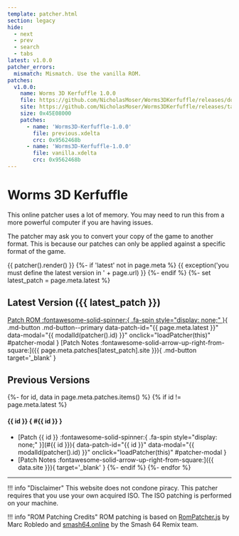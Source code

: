 ```yaml
---
template: patcher.html
section: legacy
hide:
  - next
  - prev
  - search
  - tabs
latest: v1.0.0
patcher_errors:
  mismatch: Mismatch. Use the vanilla ROM.
patches:
  v1.0.0:
    name: Worms 3D Kerfuffle 1.0.0
    file: https://github.com/NicholasMoser/Worms3DKerfuffle/releases/download/1.0.0/patches.zip
    site: https://github.com/NicholasMoser/Worms3DKerfuffle/releases/tag/1.0.0
    size: 0x45E08000
    patches:
      - name: 'Worms3D-Kerfuffle-1.0.0'
        file: previous.xdelta
        crc: 0x9562468b
      - name: 'Worms3D-Kerfuffle-1.0.0'
        file: vanilla.xdelta
        crc: 0x9562468b
---
```


# Worms 3D Kerfuffle

This online patcher uses a lot of memory. You may need to run this from a more powerful computer if you are having issues.

The patcher may ask you to convert your copy of the game to another format. This is because our patches can only be applied against a specific format of the game.

{{ patcher().render() }}
{%- if 'latest' not in page.meta %}
{{ exception('you must define the latest version in ' + page.url) }}
{%- endif %}
{%- set latest_patch = page.meta.latest %}

## Latest Version ({{ latest_patch }})

[Patch ROM :fontawesome-solid-spinner:{ .fa-spin style="display: none;" }](#){ .md-button .md-button--primary data-patch-id="{{ page.meta.latest }}" data-modal="{{ modalId(patcher().id) }}" onclick="loadPatcher(this)" #patcher-modal }
[Patch Notes :fontawesome-solid-arrow-up-right-from-square:]({{ page.meta.patches[latest_patch].site }}){ .md-button target='_blank' }

## Previous Versions

{%- for id, data in page.meta.patches.items() %}
{% if id != page.meta.latest %}
#### {{ id }} { #{{ id }} }
- [Patch {{ id }} :fontawesome-solid-spinner:{ .fa-spin style="display: none;" }](#{{ id }}){ data-patch-id="{{ id }}" data-modal="{{ modalId(patcher().id) }}" onclick="loadPatcher(this)" #patcher-modal }
- [Patch Notes :fontawesome-solid-arrow-up-right-from-square:]({{ data.site }}){ target='_blank' }
{%- endif %}
{%- endfor %}

* * *

!!! info "Disclaimer"
    This website does not condone piracy. This patcher requires that you use your own acquired ISO. The ISO patching is performed on your machine.

!!! info "ROM Patching Credits"
    ROM patching is based on [RomPatcher.js](https://www.marcrobledo.com/RomPatcher.js/) by Marc Robledo and [smash64.online](https://smash64.online/)
    by the Smash 64 Remix team.
